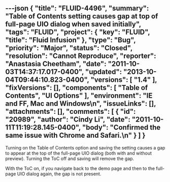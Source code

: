 ---json
{
  "title": "FLUID-4496",
  "summary": "Table of Contents setting causes gap at top of full-page UIO dialog when saved initially",
  "tags": "FLUID",
  "project": {
    "key": "FLUID",
    "title": "Fluid Infusion"
  },
  "type": "Bug",
  "priority": "Major",
  "status": "Closed",
  "resolution": "Cannot Reproduce",
  "reporter": "Anastasia Cheetham",
  "date": "2011-10-03T14:37:17.017-0400",
  "updated": "2013-10-04T09:44:10.823-0400",
  "versions": [
    "1.4"
  ],
  "fixVersions": [],
  "components": [
    "Table of Contents",
    "UI Options"
  ],
  "environment": "IE and FF, Mac and Windows\n",
  "issueLinks": [],
  "attachments": [],
  "comments": [
    {
      "id": "20989",
      "author": "Cindy Li",
      "date": "2011-10-11T11:19:28.145-0400",
      "body": "Confirmed the same issue with Chrome and Safari.\n"
    }
  ]
}
---
Turning on the Table of Contents option and saving the setting causes a gap to appear at the top of the full-page UIO dialog (both with and without preview). Turning the ToC off and saving will remove the gap.

With the ToC on, if you navigate back to the demo page and then to the full-page UIO dialog again, the gap is not present.

        